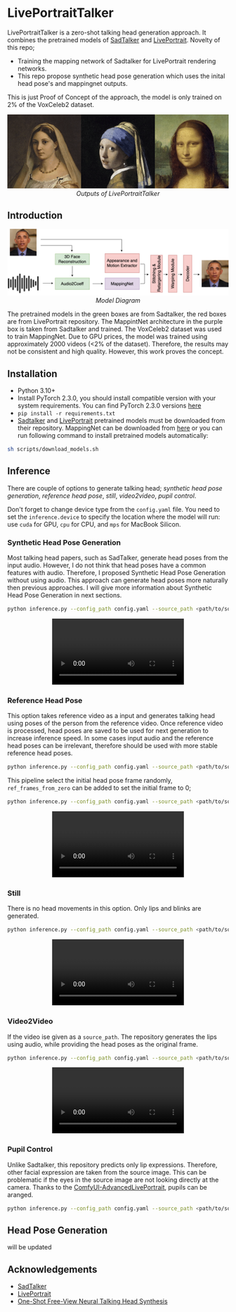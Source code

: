 # LivePortraitTalker
LivePortraitTalker is a zero-shot talking head generation approach. It combines the pretrained models of [SadTalker](https://arxiv.org/abs/2211.12194) and [LivePortrait](https://arxiv.org/abs/2407.03168). Novelty of this repo;
- Training the mapping network of Sadtalker for LivePortrait rendering networks.
- This repo propose synthetic head pose generation which uses the inital head pose's and mappingnet outputs. 

This is just Proof of Concept of the approach, the model is only trained on 2% of the VoxCeleb2 dataset.

<p align="center">
  <img src="./assets/merged.gif" alt="showcase">
  <br /><i>Outputs of LivePortraitTalker</i>
</p>

## Introduction

<p align="center">
  <img src="./assets/arch.png" alt="LivePortraitTalker Architecture">
    <br /><i>Model Diagram</i>
</p>

The pretrained models in the green boxes are from Sadtalker, the red boxes are from LivePortrait repository. The MappintNet architecture in the purple box is taken from Sadtalker and trained. The VoxCeleb2 dataset was used to train MappingNet. Due to GPU prices, the model was trained using approximately 2000 videos (<2% of the dataset). Therefore, the results may not be consistent and high quality. However, this work proves the concept. 

## Installation
- Python 3.10+
- Install PyTorch 2.3.0, you should install compatible version with your system requirements. You can find PyTorch 2.3.0 versions [here](https://pytorch.org/get-started/previous-versions/#v230)
- `pip install -r requirements.txt`
- [Sadtalker](https://github.com/OpenTalker/SadTalker/tree/main) and [LivePortrait](https://github.com/KwaiVGI/LivePortrait/tree/main) pretrained models must be downloaded from their repository. MappingNet can be downloaded from [here](https://huggingface.co/mustafakara/liveportrait_talker/tree/main/pretrained_models) or you can run following command to install pretrained models automatically:

```bash
sh scripts/download_models.sh
```

## Inference
There are couple of options to generate talking head; _synthetic head pose generation_, _reference head pose_, _still_, _video2video_, _pupil control_.

Don't forget to change device type from the `config.yaml` file. You need to set the `inference.device` to specify the location where the model will run: use `cuda` for GPU, `cpu` for CPU, and `mps` for MacBook Silicon.

### Synthetic Head Pose Generation

Most talking head papers, such as SadTalker, generate head poses from the input audio. However, I do not think that head poses have a common features with audio. Therefore, I proposed Synthetic Head Pose Generation without using audio. This approach can generate head poses more naturally then previous approaches. I will give more information about Synthetic Head Pose Generation in next sections.

```bash 
python inference.py --config_path config.yaml --source_path <path/to/source/image> --audio_path <path/to/audio> --save_path <path/to/save/folder>
```

<div align="center">
  <video src="https://github.com/user-attachments/assets/63496204-3d2c-47d1-aec5-f6b2425b602f" type="video/mp4"> </video> 
</div>

### Reference Head Pose

This option takes reference video as a input and generates talking head using poses of the person from the reference video. Once reference video is processed, head poses are saved to be used for next generation to increase inference speed. In some cases input audio and the reference head poses can be irrelevant, therefore should be used with more stable reference head poses.

```bash
python inference.py --config_path config.yaml --source_path <path/to/source/image> --audio_path <path/to/audio> --save_path <path/to/save/folder> --ref_head_pose_path <path/to/reference/video>
```

This pipeline select the initial head pose frame randomly, `ref_frames_from_zero` can be added to set the initial frame to 0;

```bash 
python inference.py --config_path config.yaml --source_path <path/to/source/image> --audio_path <path/to/audio> --save_path <path/to/save/folder> --ref_head_pose_path <path/to/reference/video> --ref_frames_from_zero
```

<div align="center">
  <video src="https://github.com/user-attachments/assets/b771aee7-96f7-4e93-ae30-114e872d0519" type="video/mp4"> </video> 
</div>

### Still

There is no head movements in this option. Only lips and blinks are generated.

```bash
python inference.py --config_path config.yaml --source_path <path/to/source/image> --audio_path <path/to/audio> --save_path <path/to/save/folder> --still
```

<div align="center">
  <video src="https://github.com/user-attachments/assets/1e0a743c-c608-4217-94c4-6736badee171" type="video/mp4"> </video> 
</div>

### Video2Video

If the video ise given as a `source_path`. The repository generates the lips using audio, while providing the head poses as the original frame.

```bash
python inference.py --config_path config.yaml --source_path <path/to/source/video> --audio_path <path/to/audio> --save_path <path/to/save/folder>
```

<div align="center">
  <video src="https://github.com/user-attachments/assets/11ec02ed-cee0-4e83-bd4f-8356cdd37035" type="video/mp4"> </video> 
</div>

### Pupil Control

Unlike Sadtalker, this repository predicts only lip expressions. Therefore, other facial expression are taken from the source image. This can be problematic if the eyes in the source image are not looking directly at the camera. Thanks to the [ComfyUI-AdvancedLivePortrait](https://github.com/PowerHouseMan/ComfyUI-AdvancedLivePortrait), pupils can be aranged. 

```bash
python inference.py --config_path config.yaml --source_path <path/to/source/image> --audio_path <path/to/audio> --save_path <path/to/save/folder> --pupil_x <pupil/x/number> --pupil_y <pupil/y/number>
```

## Head Pose Generation
will be updated

## Acknowledgements
- [SadTalker](https://github.com/OpenTalker/SadTalker/tree/main)
- [LivePortrait](https://github.com/KwaiVGI/LivePortrait/tree/main)
- [One-Shot Free-View Neural Talking Head Synthesis](https://github.com/zhanglonghao1992/One-Shot_Free-View_Neural_Talking_Head_Synthesis)
